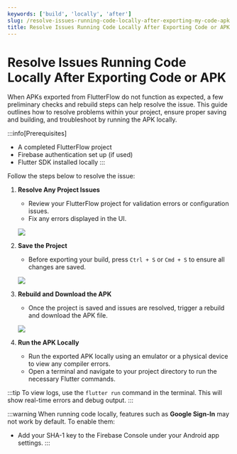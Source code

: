 ```yaml
---
keywords: ['build', 'locally', 'after']
slug: /resolve-issues-running-code-locally-after-exporting-my-code-apk
title: Resolve Issues Running Code Locally After Exporting Code or APK
---
```


# Resolve Issues Running Code Locally After Exporting Code or APK

When APKs exported from FlutterFlow do not function as expected, a few preliminary checks and rebuild steps can help resolve the issue. This guide outlines how to resolve problems within your project, ensure proper saving and building, and troubleshoot by running the APK locally.

:::info[Prerequisites]
- A completed FlutterFlow project
- Firebase authentication set up (if used)
- Flutter SDK installed locally
:::

Follow the steps below to resolve the issue:

   1. **Resolve Any Project Issues**
      - Review your FlutterFlow project for validation errors or configuration issues.
      - Fix any errors displayed in the UI.

      ![](../imgs/20250430121526027709.png)

   2. **Save the Project**
      - Before exporting your build, press `Ctrl + S` or `Cmd + S` to ensure all changes are saved.

      ![](../imgs/20250430121526232282.png)

   3. **Rebuild and Download the APK**
      - Once the project is saved and issues are resolved, trigger a rebuild and download the APK file.

      ![](../imgs/20250430121526436202.png)

   4. **Run the APK Locally**
      - Run the exported APK locally using an emulator or a physical device to view any compiler errors.
      - Open a terminal and navigate to your project directory to run the necessary Flutter commands.

:::tip
To view logs, use the `flutter run` command in the terminal. This will show real-time errors and debug output.
:::

:::warning
When running code locally, features such as **Google Sign-In** may not work by default. To enable them:
- Add your SHA-1 key to the Firebase Console under your Android app settings.
:::